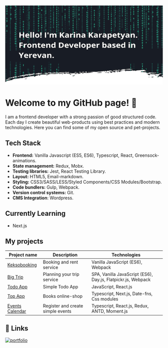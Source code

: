 
![App Screenshot](https://raw.githubusercontent.com/KarinaKarapetyanWeb/projects/master/img/my-banner.png)


# Welcome to my GitHub page! 👋


I am a frontend developer with a strong passion of good structured code. Each day I create beautiful web-products using best practices and modern technologies. Here you can find some of my open source and pet-projects.




## Tech Stack

- **Frontend:** Vanilla Javascript (ES5, ES6), Typescript, React, Greensock-animations.
- **State management:** Redux, Mobx.
- **Testing libraries:** Jest, React Testing Library.
- **Layout:** HTML5, Email-markdown.
- **Styling:** CSS3/SASS/LESS/Styled Components/CSS Modules/Bootstrap.
- **Code bundlers:** Gulp, Webpack.
- **Version control systems:** Git.
- **CMS Integration**: Wordpress.

## Currently Learning

- Next.js





## My projects

| Project name | Description | Technologies |
|---|---|---|
|  [Keksobooking](https://github.com/KarinaKarapetyanWeb/829927-keksobooking-21) | Booking and rent service | Vanilla JavaScript (ES6), Webpack |
|  [Big Trip](https://github.com/KarinaKarapetyanWeb/829927-big-trip-simple-18) | Planning your trip service| SPA, Vanilla JavaScript (ES6), Day.js, Flatpickr.js, Webpack |
|  [Todo App](https://github.com/KarinaKarapetyanWeb/todo-app-react) | Simple Todo App | JavaScript, React.js |
|  [Top App](https://github.com/KarinaKarapetyanWeb/top-app) | Books online-shop | Typescript, Next.js, Date-fns, Css modules |
|  [Events Calendar](https://github.com/KarinaKarapetyanWeb/react-typescript) | Register and create simple events  | Typescript, React.js, Redux, ANTD, Moment.js |


## 🔗 Links
[![portfolio](https://img.shields.io/badge/my_portfolio-000?style=for-the-badge&logo=ko-fi&logoColor=white)](https://hh.ru/resume/74fa74fbff072eb9a30039ed1f704d49553448)

